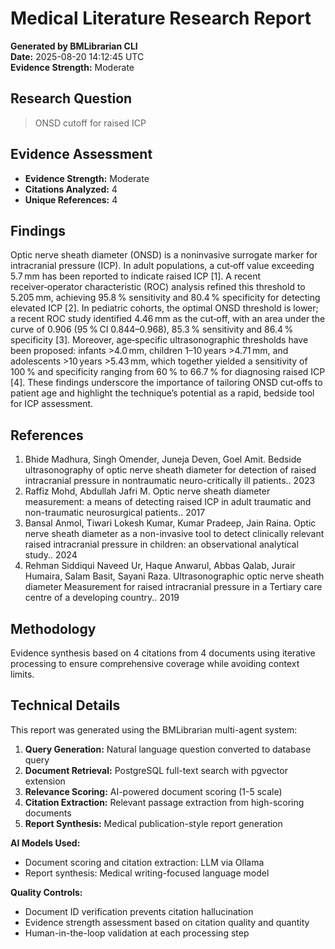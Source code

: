 # Medical Literature Research Report

**Generated by BMLibrarian CLI**  
**Date:** 2025-08-20 14:12:45 UTC  
**Evidence Strength:** Moderate  

## Research Question

> ONSD cutoff for raised ICP

## Evidence Assessment

- **Evidence Strength:** Moderate
- **Citations Analyzed:** 4
- **Unique References:** 4

## Findings

Optic nerve sheath diameter (ONSD) is a noninvasive surrogate marker for intracranial pressure (ICP). In adult populations, a cut‑off value exceeding 5.7 mm has been reported to indicate raised ICP [1]. A recent receiver‑operator characteristic (ROC) analysis refined this threshold to 5.205 mm, achieving 95.8 % sensitivity and 80.4 % specificity for detecting elevated ICP [2]. In pediatric cohorts, the optimal ONSD threshold is lower; a recent ROC study identified 4.46 mm as the cut‑off, with an area under the curve of 0.906 (95 % CI 0.844–0.968), 85.3 % sensitivity and 86.4 % specificity [3]. Moreover, age‑specific ultrasonographic thresholds have been proposed: infants >4.0 mm, children 1–10 years >4.71 mm, and adolescents >10 years >5.43 mm, which together yielded a sensitivity of 100 % and specificity ranging from 60 % to 66.7 % for diagnosing raised ICP [4]. These findings underscore the importance of tailoring ONSD cut‑offs to patient age and highlight the technique’s potential as a rapid, bedside tool for ICP assessment.

## References

1. Bhide Madhura, Singh Omender, Juneja Deven, Goel Amit. Bedside ultrasonography of optic nerve sheath diameter for detection of raised intracranial pressure in nontraumatic neuro-critically ill patients.. 2023
2. Raffiz Mohd, Abdullah Jafri M. Optic nerve sheath diameter measurement: a means of detecting raised ICP in adult traumatic and non-traumatic neurosurgical patients.. 2017
3. Bansal Anmol, Tiwari Lokesh Kumar, Kumar Pradeep, Jain Raina. Optic nerve sheath diameter as a non-invasive tool to detect clinically relevant raised intracranial pressure in children: an observational analytical study.. 2024
4. Rehman Siddiqui Naveed Ur, Haque Anwarul, Abbas Qalab, Jurair Humaira, Salam Basit, Sayani Raza. Ultrasonographic optic nerve sheath diameter Measurement for raised intracranial pressure in a Tertiary care centre of a developing country.. 2019

## Methodology

Evidence synthesis based on 4 citations from 4 documents using iterative processing to ensure comprehensive coverage while avoiding context limits.

## Technical Details

This report was generated using the BMLibrarian multi-agent system:

1. **Query Generation:** Natural language question converted to database query
2. **Document Retrieval:** PostgreSQL full-text search with pgvector extension
3. **Relevance Scoring:** AI-powered document scoring (1-5 scale)
4. **Citation Extraction:** Relevant passage extraction from high-scoring documents
5. **Report Synthesis:** Medical publication-style report generation

**AI Models Used:**
- Document scoring and citation extraction: LLM via Ollama
- Report synthesis: Medical writing-focused language model

**Quality Controls:**
- Document ID verification prevents citation hallucination
- Evidence strength assessment based on citation quality and quantity
- Human-in-the-loop validation at each processing step